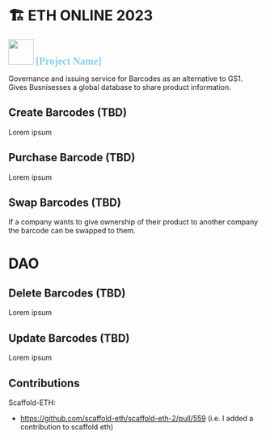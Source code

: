 # 🏗 ETH ONLINE 2023
<img src = "..." atl="logo" hieght="50" width="50"/> <span style="color:skyblue; 
               font-weight: bold;
               font-size: 20px;
               font-family: 	Verdana">
               [Project Name]
               </span>

Governance and issuing service for Barcodes as an alternative to GS1. Gives Busnisesses a global database to share product information.

## Create Barcodes (TBD)

Lorem ipsum

## Purchase Barcode (TBD)

Lorem ipsum

## Swap Barcodes (TBD)

If a company wants to give ownership of their product to another company the barcode can be swapped to them.

# DAO

## Delete Barcodes (TBD)

Lorem ipsum

## Update Barcodes (TBD)

Lorem ipsum

## Contributions

Scaffold-ETH: 
  * <a href="https://github.com/scaffold-eth/scaffold-eth-2/pull/559">https://github.com/scaffold-eth/scaffold-eth-2/pull/559</a> (i.e. I added a contribution to scaffold eth)
    

  

